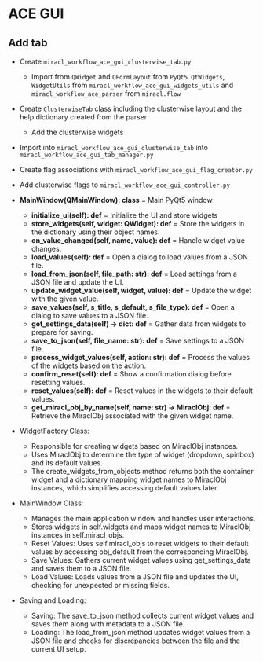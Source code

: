 # ACE GUI

## Add tab

- Create `miracl_workflow_ace_gui_clusterwise_tab.py`
	- Import from `QWidget` and `QFormLayout` from `PyQt5.QtWidgets`, `WidgetUtils` from `miracl_workflow_ace_gui_widgets_utils` and `miracl_workflow_ace_parser` from `miracl.flow`
- Create `ClusterwiseTab` class including the clusterwise layout and the help dictionary created from the parser
	- Add the clusterwise widgets
- Import into `miracl_workflow_ace_gui_clusterwise_tab` into `miracl_workflow_ace_gui_tab_manager.py`
- Create flag associations with `miracl_workflow_ace_gui_flag_creator.py`
- Add clusterwise flags to `miracl_workflow_ace_gui_controller.py`


- **MainWindow(QMainWindow): class** = Main PyQt5 window
    - **initialize_ui(self): def** = Initialize the UI and store widgets
    - **store_widgets(self, widget: QWidget): def** = Store the widgets in the dictionary using their object names.
    - **on_value_changed(self, name, value): def** = Handle widget value changes.
    - **load_values(self): def** = Open a dialog to load values from a JSON file.
    - **load_from_json(self, file_path: str): def** = Load settings from a JSON file and update the UI.
    - **update_widget_value(self, widget, value): def** = Update the widget with the given value.
    - **save_values(self, s_title, s_default, s_file_type): def** = Open a dialog to save values to a JSON file.
    - **get_settings_data(self) -> dict: def** = Gather data from widgets to prepare for saving.
    - **save_to_json(self, file_name: str): def** = Save settings to a JSON file.
    - **process_widget_values(self, action: str): def** = Process the values of the widgets based on the action.
    - **confirm_reset(self): def** = Show a confirmation dialog before resetting values.
    - **reset_values(self): def** = Reset values in the widgets to their default values.
    - **get_miracl_obj_by_name(self, name: str) -> MiraclObj: def** = Retrieve the MiraclObj associated with the given widget name.


- WidgetFactory Class:
    - Responsible for creating widgets based on MiraclObj instances.
    - Uses MiraclObj to determine the type of widget (dropdown, spinbox) and its default values.
    - The create_widgets_from_objects method returns both the container widget and a dictionary mapping widget names to MiraclObj instances, which simplifies accessing default values later.

- MainWindow Class:
    - Manages the main application window and handles user interactions.
    - Stores widgets in self.widgets and maps widget names to MiraclObj instances in self.miracl_objs.
    - Reset Values: Uses self.miracl_objs to reset widgets to their default values by accessing obj_default from the corresponding MiraclObj.
    - Save Values: Gathers current widget values using get_settings_data and saves them to a JSON file.
    - Load Values: Loads values from a JSON file and updates the UI, checking for unexpected or missing fields.

- Saving and Loading:
    - Saving: The save_to_json method collects current widget values and saves them along with metadata to a JSON file.
    - Loading: The load_from_json method updates widget values from a JSON file and checks for discrepancies between the file and the current UI setup.

